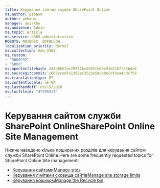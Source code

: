 ```yaml
---
title: Керування сайтом служби SharePoint Online
ms.author: pebaum
author: pebaum
manager: mnirkhe
ms.audience: Admin
ms.topic: article
ms.service: o365-administration
ROBOTS: NOINDEX, NOFOLLOW
localization_priority: Normal
ms.collection: Adm_O365
ms.custom:
- "9000292"
- "5808"
ms.openlocfilehash: 247a8652ae70751bc6504fed9c91b2267fa3bda6
ms.sourcegitcommit: c6692ce0fa1358ec3529e59ca0ecdfdea4cdc759
ms.translationtype: MT
ms.contentlocale: uk-UA
ms.lasthandoff: 09/15/2020
ms.locfileid: "47795517"
---
```

# <a name="sharepoint-online-site-management"></a><span data-ttu-id="27952-102">Керування сайтом служби SharePoint Online</span><span class="sxs-lookup"><span data-stu-id="27952-102">SharePoint Online Site Management</span></span>

<span data-ttu-id="27952-103">Нижче наведено кілька поширених розділів для керування сайтом служби SharePoint Online.</span><span class="sxs-lookup"><span data-stu-id="27952-103">Here are some frequently requested topics for SharePoint Online Site management:</span></span>

- [<span data-ttu-id="27952-104">Керування сайтами</span><span class="sxs-lookup"><span data-stu-id="27952-104">Manage sites</span></span>](https://docs.microsoft.com/sharepoint/manage-sites-in-new-admin-center)
- [<span data-ttu-id="27952-105">Керування лімітами сховища сайтів</span><span class="sxs-lookup"><span data-stu-id="27952-105">Manage site storage limits</span></span>](https://docs.microsoft.com/sharepoint/manage-site-collection-storage-limits)
- [<span data-ttu-id="27952-106">Керування кошиком</span><span class="sxs-lookup"><span data-stu-id="27952-106">Manage the Recycle bin</span></span>](https://support.microsoft.com/office/8a6c2198-910e-42dc-9a9c-bc5bc4f327da)